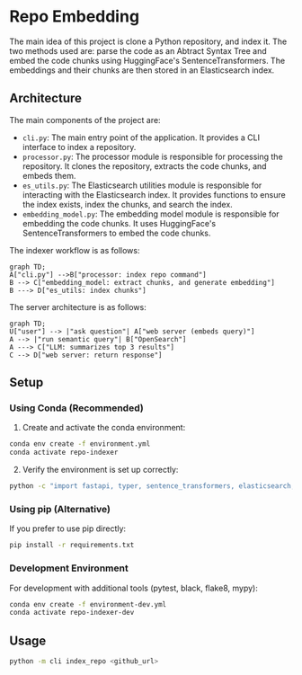 # Repo Embedding
The main idea of this project is clone a Python repository, and index it. The two methods used are: parse the code as an Abtract Syntax Tree and embed the code chunks using HuggingFace's SentenceTransformers. The embeddings and their chunks are then stored in an Elasticsearch index.

## Architecture

The main components of the project are:

- `cli.py`: The main entry point of the application. It provides a CLI interface to index a repository.
- `processor.py`: The processor module is responsible for processing the repository. It clones the repository, extracts the code chunks, and embeds them.
- `es_utils.py`: The Elasticsearch utilities module is responsible for interacting with the Elasticsearch index. It provides functions to ensure the index exists, index the chunks, and search the index.
- `embedding_model.py`: The embedding model module is responsible for embedding the code chunks. It uses HuggingFace's SentenceTransformers to embed the code chunks.

The indexer workflow is as follows:
```mermaid
graph TD;
A["cli.py"] -->B["processor: index repo command"]
B --> C["embedding_model: extract chunks, and generate embedding"]
B ---> D["es_utils: index chunks"]
```

The server architecture is as follows:
```mermaid
graph TD;
U["user"] --> |"ask question"| A["web server (embeds query)"]
A --> |"run semantic query"| B["OpenSearch"]
A ---> C["LLM: summarizes top 3 results"]
C --> D["web server: return response"]
```

## Setup

### Using Conda (Recommended)

1. Create and activate the conda environment:
```bash
conda env create -f environment.yml
conda activate repo-indexer
```

2. Verify the environment is set up correctly:
```bash
python -c "import fastapi, typer, sentence_transformers, elasticsearch; print('All dependencies installed successfully!')"
```

### Using pip (Alternative)

If you prefer to use pip directly:
```bash
pip install -r requirements.txt
```

### Development Environment

For development with additional tools (pytest, black, flake8, mypy):
```bash
conda env create -f environment-dev.yml
conda activate repo-indexer-dev
```

## Usage

```bash
python -m cli index_repo <github_url>
```